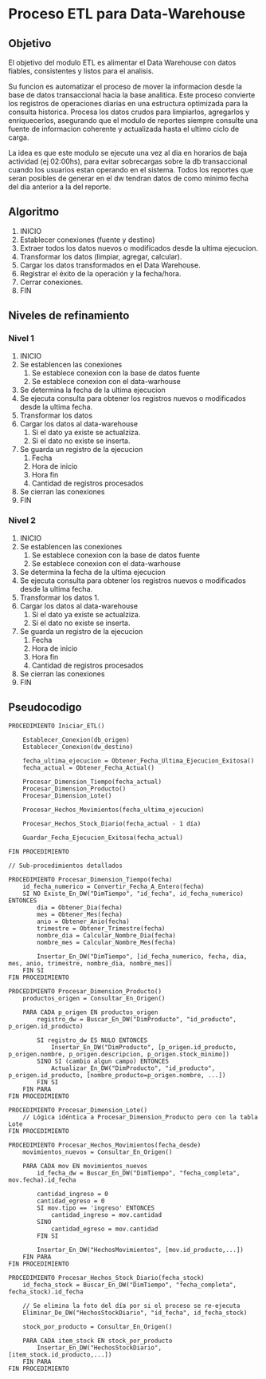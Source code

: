 # Proceso ETL para Data-Warehouse

## Objetivo

El objetivo del modulo ETL es alimentar el Data Warehouse con datos fiables, consistentes y listos para el analisis.

Su funcion es automatizar el proceso de mover la informacion desde la base de datos transaccional hacia la base analitica. Este proceso convierte los registros de operaciones diarias en una estructura optimizada para la consulta historica. Procesa los datos crudos para limpiarlos, agregarlos y enriquecerlos, asegurando que el modulo de reportes siempre consulte una fuente de informacion coherente y actualizada hasta el ultimo ciclo de carga.

La idea es que este modulo se ejecute una vez al dia en horarios de baja actividad (ej 02:00hs), para evitar sobrecargas sobre la db transaccional cuando los usuarios estan operando en el sistema. Todos los reportes que seran posibles de generar en el dw tendran datos de como minimo fecha del dia anterior a la del reporte.

## Algoritmo

1. INICIO
2. Establecer conexiones (fuente y destino)
3. Extraer todos los datos nuevos o modificados desde la ultima ejecucion.
4. Transformar los datos (limpiar, agregar, calcular).
5. Cargar los datos transformados en el Data Warehouse.
6. Registrar el éxito de la operación y la fecha/hora.
7. Cerrar conexiones.
8. FIN


## Niveles de refinamiento

### Nivel 1
1. INICIO
2. Se establencen las conexiones
    1. Se establece conexion con la base de datos fuente
    2. Se establece conexion con el data-warhouse
3. Se determina la fecha de la ultima ejecucion
4. Se ejecuta consulta para obtener los registros nuevos o modificados desde la ultima fecha.
5. Transformar los datos
6. Cargar los datos al data-warehouse
    1. Si el dato ya existe se actualziza.
    2. Si el dato no existe se inserta.
7. Se guarda un registro de la ejecucion
    1. Fecha
    2. Hora de inicio
    3. Hora fin
    4. Cantidad de registros procesados
8. Se cierran las conexiones
9. FIN

### Nivel 2
1. INICIO
2. Se establencen las conexiones
    1. Se establece conexion con la base de datos fuente
    2. Se establece conexion con el data-warhouse
3. Se determina la fecha de la ultima ejecucion
4. Se ejecuta consulta para obtener los registros nuevos o modificados desde la ultima fecha.
5. Transformar los datos
    1. 
6. Cargar los datos al data-warehouse
    1. Si el dato ya existe se actualziza.
    2. Si el dato no existe se inserta.
7. Se guarda un registro de la ejecucion
    1. Fecha
    2. Hora de inicio
    3. Hora fin
    4. Cantidad de registros procesados
8. Se cierran las conexiones
9. FIN

## Pseudocodigo

```
PROCEDIMIENTO Iniciar_ETL()

    Establecer_Conexion(db_origen)
    Establecer_Conexion(dw_destino)
    
    fecha_ultima_ejecucion = Obtener_Fecha_Ultima_Ejecucion_Exitosa()
    fecha_actual = Obtener_Fecha_Actual()
    
    Procesar_Dimension_Tiempo(fecha_actual)
    Procesar_Dimension_Producto()
    Procesar_Dimension_Lote()
    
    Procesar_Hechos_Movimientos(fecha_ultima_ejecucion)
    
    Procesar_Hechos_Stock_Diario(fecha_actual - 1 día)

    Guardar_Fecha_Ejecucion_Exitosa(fecha_actual)

FIN PROCEDIMIENTO

// Sub-procedimientos detallados

PROCEDIMIENTO Procesar_Dimension_Tiempo(fecha)
    id_fecha_numerico = Convertir_Fecha_A_Entero(fecha) 
    SI NO Existe_En_DW("DimTiempo", "id_fecha", id_fecha_numerico) ENTONCES
        dia = Obtener_Dia(fecha)
        mes = Obtener_Mes(fecha)
        anio = Obtener_Anio(fecha)
        trimestre = Obtener_Trimestre(fecha)
        nombre_dia = Calcular_Nombre_Dia(fecha)
        nombre_mes = Calcular_Nombre_Mes(fecha)
        
        Insertar_En_DW("DimTiempo", [id_fecha_numerico, fecha, dia, mes, anio, trimestre, nombre_dia, nombre_mes])
    FIN SI
FIN PROCEDIMIENTO

PROCEDIMIENTO Procesar_Dimension_Producto()
    productos_origen = Consultar_En_Origen()
    
    PARA CADA p_origen EN productos_origen
        registro_dw = Buscar_En_DW("DimProducto", "id_producto", p_origen.id_producto)
        
        SI registro_dw ES NULO ENTONCES
            Insertar_En_DW("DimProducto", [p_origen.id_producto, p_origen.nombre, p_origen.descripcion, p_origen.stock_minimo])
        SINO SI (cambio algun campo) ENTONCES
            Actualizar_En_DW("DimProducto", "id_producto", p_origen.id_producto, [nombre_producto=p_origen.nombre, ...])
        FIN SI
    FIN PARA
FIN PROCEDIMIENTO

PROCEDIMIENTO Procesar_Dimension_Lote()
    // Lógica idéntica a Procesar_Dimension_Producto pero con la tabla Lote
FIN PROCEDIMIENTO

PROCEDIMIENTO Procesar_Hechos_Movimientos(fecha_desde)
    movimientos_nuevos = Consultar_En_Origen()
    
    PARA CADA mov EN movimientos_nuevos
        id_fecha_dw = Buscar_En_DW("DimTiempo", "fecha_completa", mov.fecha).id_fecha
        
        cantidad_ingreso = 0
        cantidad_egreso = 0
        SI mov.tipo == 'ingreso' ENTONCES
            cantidad_ingreso = mov.cantidad
        SINO
            cantidad_egreso = mov.cantidad
        FIN SI
        
        Insertar_En_DW("HechosMovimientos", [mov.id_producto,...])
    FIN PARA
FIN PROCEDIMIENTO

PROCEDIMIENTO Procesar_Hechos_Stock_Diario(fecha_stock)
    id_fecha_stock = Buscar_En_DW("DimTiempo", "fecha_completa", fecha_stock).id_fecha
    
    // Se elimina la foto del día por si el proceso se re-ejecuta
    Eliminar_De_DW("HechosStockDiario", "id_fecha", id_fecha_stock)
    
    stock_por_producto = Consultar_En_Origen()
    
    PARA CADA item_stock EN stock_por_producto
        Insertar_En_DW("HechosStockDiario", [item_stock.id_producto,...])
    FIN PARA
FIN PROCEDIMIENTO
```